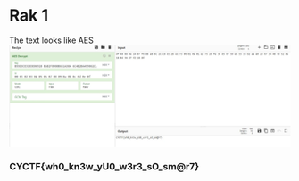 # Rak 1
The text looks like AES  
![Source view](image/AES.JPG)
### CYCTF{wh0_kn3w_yU0_w3r3_sO_sm@r7}
